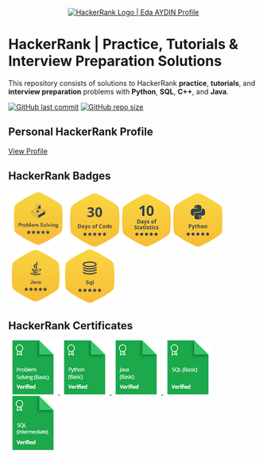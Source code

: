 <p align="center">
    <a href="https://www.hackerrank.com/edaaydinea">
        <img alt="HackerRank Logo | Eda AYDIN Profile" src="https://hrcdn.net/fcore/assets/brand/typemark_60x200-7435b42d20.svg", width = 450 >
    </a>
</p>

# HackerRank | Practice, Tutorials & Interview Preparation Solutions

This repository consists of solutions to HackerRank **practice**, **tutorials**, and **interview preparation** problems with **Python**, **SQL**, **C++**, and **Java**.

[![GitHub last commit](https://img.shields.io/github/last-commit/edaaydinea/HackerRank)](https://github.com/edaaydinea/HackerRank/commits/master)
[![GitHub repo size](https://img.shields.io/github/repo-size/edaaydinea/HackerRank)](https://github.com/edaaydinea/HackerRank/archive/master.zip)

## Personal HackerRank Profile

[View Profile](https://www.hackerrank.com/edaaydinea)

## HackerRank Badges

<p align="left">
    <img alt="Problem Solving" src="https://raw.githubusercontent.com/edaaydinea/HackerRank/master/Badges/problem-solving_stars_5.png", width = 120 >
    <img alt="30 Days of Code" src="https://raw.githubusercontent.com/edaaydinea/HackerRank/master/Badges/30-days-of-code_5_star.png", width = 100 >
    <img alt="10 Days of Statistics" src="https://raw.githubusercontent.com/edaaydinea/HackerRank/master/Badges/10_days_of_statistics_5_star.png", width = 100 >
    <img alt="Python" src="https://raw.githubusercontent.com/edaaydinea/HackerRank/master/Badges/python_5_star.png", width = 100 >
    <img alt="Java" src="https://raw.githubusercontent.com/edaaydinea/HackerRank/master/Badges/java_5_star.png", width = 110 >
    <img alt="SQL" src="https://raw.githubusercontent.com/edaaydinea/HackerRank/master/Badges/sql_5_star.png", width = 100 >
</p>


## HackerRank Certificates

<p align="left">
    <a href="Skills%20Certification/Problem%20Solving%20(Basic).png"> <img src="Badges/problem_solving_basic_skill.png" alt="Problem Solving (Basic) Certificate"/> </a>
    <a href="Skills%20Certification/Python%20(Basic)%20Certificate.png"> <img src="Badges/python_basic_skill.png" alt="Python (Basic) Certificate"/> </a>
    <a href="Skills%20Certification/Java%20(Basic).png"> <img src="Badges/java_basic_skill.png" alt="Java (Basic) Certificate"/> </a>
    <a href="Skills%20Certification/SQL%20(Basic)%20Certificate.png"> <img src="Badges/sql_basic_skill.png" alt="SQL (Basic) Certificate"/> </a>
    <a href="Skills%20Certification/SQL%20(Intermediate).png"> <img src="Badges/sql_intermediate_skill.png" alt="SQL (Intermdiate) Certificate"/> </a>  
</p>
